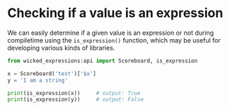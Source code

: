 # Checking if a value is an expression

We can easily determine if a given value is an expression or not during compiletime using the `is_expression()` function, which may be useful for developing various kinds of libraries.


```py
from wicked_expressions:api import Scoreboard, is_expression

x = Scoreboard('test')['$x']
y = 'I am a string'

print(is_expression(x))     # output: True
print(is_expression(y))     # output: False
```